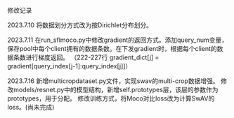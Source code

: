 修改记录

2023.7.10
将数据划分方式改为按Dirichlet分布划分。

2023.7.11
在run_sflmoco.py中修改gradient的返回方式。添加query_num变量，保存pool中每个client拥有的数据条数。在下发gradient时，根据每个client的数据条数进行梯度返回。
（222-227行  gradient_dict[j] = gradient[query_index[j-1]:query_index[j]]）

2023.7.16
新增multicropdataset.py文件，实现swav的multi-crop数据增强。
修改models/resnet.py中的模型结构，新增self.prototypes层，该层的参数作为prototypes，用于分配。
修改训练方式，将Moco对比loss改为计算SwAV的loss。(尚未完成)